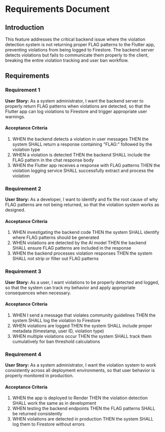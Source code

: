 # Requirements Document

## Introduction

This feature addresses the critical backend issue where the violation detection system is not returning proper FLAG patterns to the Flutter app, preventing violations from being logged to Firestore. The backend server detects violations but fails to communicate them properly to the client, breaking the entire violation tracking and user ban workflow.

## Requirements

### Requirement 1

**User Story:** As a system administrator, I want the backend server to properly return FLAG patterns when violations are detected, so that the Flutter app can log violations to Firestore and trigger appropriate user warnings.

#### Acceptance Criteria

1. WHEN the backend detects a violation in user messages THEN the system SHALL return a response containing "FLAG:" followed by the violation type
2. WHEN a violation is detected THEN the backend SHALL include the FLAG pattern in the chat response body
3. WHEN the Flutter app receives a response with FLAG patterns THEN the violation logging service SHALL successfully extract and process the violation

### Requirement 2

**User Story:** As a developer, I want to identify and fix the root cause of why FLAG patterns are not being returned, so that the violation system works as designed.

#### Acceptance Criteria

1. WHEN investigating the backend code THEN the system SHALL identify where FLAG patterns should be generated
2. WHEN violations are detected by the AI model THEN the backend SHALL ensure FLAG patterns are included in the response
3. WHEN the backend processes violation responses THEN the system SHALL not strip or filter out FLAG patterns

### Requirement 3

**User Story:** As a user, I want violations to be properly detected and logged, so that the system can track my behavior and apply appropriate consequences when necessary.

#### Acceptance Criteria

1. WHEN I send a message that violates community guidelines THEN the system SHALL log the violation to Firestore
2. WHEN violations are logged THEN the system SHALL include proper metadata (timestamp, user ID, violation type)
3. WHEN multiple violations occur THEN the system SHALL track them cumulatively for ban threshold calculations

### Requirement 4

**User Story:** As a system administrator, I want the violation system to work consistently across all deployment environments, so that user behavior is properly monitored in production.

#### Acceptance Criteria

1. WHEN the app is deployed to Render THEN the violation detection SHALL work the same as in development
2. WHEN testing the backend endpoints THEN the FLAG patterns SHALL be returned consistently
3. WHEN violations are detected in production THEN the system SHALL log them to Firestore without errors
